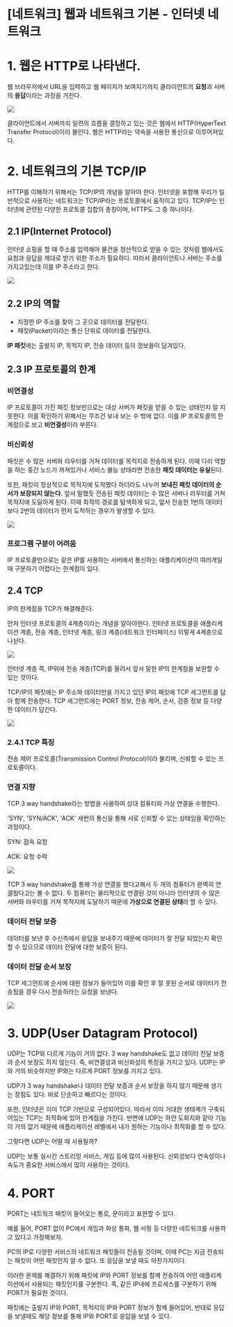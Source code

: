 # [네트워크] 웹과 네트워크 기본 - 인터넷 네트워크

# 1. 웹은 HTTP로 나타낸다.

웹 브라우저에서 URL을 입력하고 웹 페이지가 보여지기까지 클라이언트의 **요청**과 서버의 **응답**이라는 과정을 거친다.

![](https://blog.kakaocdn.net/dn/cyip48/btq6erSzDqE/sDm1kN5NT9CFCkAK3GK651/img.png)

클라이언트에서 서버까지 일련의 흐름을 결정하고 있는 것은 웹에서 HTTP(HyperText Transfer Protocol)이라 불린다. 웹은 HTTP라는 약속을 사용한 통신으로 이루어져있다.

# 2. 네트워크의 기본 TCP/IP

HTTP를 이해하기 위해서는 TCP/IP의 개념을 알아야 한다. 인터넷을 포함해 우리가 일반적으로 사용하는 네트워크는 TCP/IP라는 프로토콜에서 움직이고 있다. TCP/IP는 인터넷에 관련된 다양한 프로토콜 집합의 총칭이며, HTTP도 그 중 하나이다.

## 2.1 IP(Internet Protocol)

인터넷 쇼핑을 할 때 주소를 입력해야 물건을 정산적으로 받을 수 있는 것처럼 웹에서도 요청과 응답을 제대로 받기 위한 주소가 필요하다. 따라서 클라이언트나 서버는 주소를 가지고있는데 이를 IP 주소라고 한다. 

![](https://blog.kakaocdn.net/dn/nyRWE/btq6ht2VD4c/34jV5Ze98jhg2hsoPn5k5K/img.png)

## 2.2 IP의 역할

- 지정한 IP 주소를 찾아 그 곳으로 데이터를 전달한다.
- 패킷(Packet)이라는 통신 단위로 데이터를 전달한다.

**IP 패킷**에는 출발지 IP, 목적지 IP, 전송 데이터 등의 정보들이 담겨있다. 

## 2.3 IP 프로토콜의 한계

### 비연결성

IP 프로토콜이 가진 패킷 정보만으로는 대상 서버가 패킷을 받을 수 있는 상태인지 알 지 못한다. 이를 확인하기 위해서는 무조건 보내 보는 수 밖에 없다. 이를 IP 프로토콜의 한계점으로 보고 **비연결성**이라 부른다.

### 비신뢰성

패킷은 수 많은 서버와 라우터를 거쳐 데이터를 목적지로 전송하게 된다. 이때 다리 역할을 하는 중간 노드가 꺼져있거나 서비스 불능 상태라면 전송한 **패킷 데이터는 유실**된다. 

또한, 패킷이 정상적으로 목적지에 도착했다 하더라도 나누어 **보내진 패킷 데이터의 순서가 보장되지 않는다.** 앞서 말했듯 전송된 패킷 데이터는 수 많은 서버나 라우터를 거쳐 목적지에 도달하게 된다. 이때 최적의 경로를 탐색하게 되고, 앞서 전송한 1번의 데이터보다 2번의 데이터가 먼저 도착하는 경우가 발생할 수 있다.

![](https://blog.kakaocdn.net/dn/cxea3C/btq6hex11ZC/FWkja1V030QwB85oOrge4K/img.png)

### 프로그램 구분이 어려움

IP 프로토콜만으로는 같은 IP를 사용하는 서버에서 통신하는 애플리케이션이 여러개일 때 구분하기 어렵다는 한계점이 있다.

## 2.4 TCP

IP의 한계점을 TCP가 해결해준다.

먼저 인터넷 프로토콜의 4계층이라는 개념을 알아야한다. 인터넷 프로토콜을 애플리케이션 계층, 전송 계층, 인터넷 계층, 링크 계층(네트워크 인터페이스) 이렇게 4계층으로 나뉜다.

![](https://blog.kakaocdn.net/dn/cwWGtK/btq57pO62AY/bvRrkq9olZB00jFotyXCZK/img.png)

인터넷 계층 즉, IP위에 전송 계층(TCP)를 올려서 앞서 말한 IP의 한계점을 보완할 수 있는 것이다.

TCP/IP의 패킷에는 IP 주소와 데이터만을 가지고 있던 IP의 패킷에 TCP 세그먼트를 담아 함께 전송한다. TCP 세그먼트에는 PORT 정보, 전송 제어, 순서, 검증 정보 등 다양한 데이터가 담긴다.

![](https://blog.kakaocdn.net/dn/bbiQJl/btq56jgYUpG/U7aAvWoIVxbTk25e4hcDs1/img.png)

### 2.4.1 TCP 특징

전송 제어 프로토콜(Transmission Control Protocol)이라 불리며, 신뢰할 수 있는 프로토콜이다.

### 연결 지향

TCP 3 way handshake라는 방법을 사용하여 상대 컴퓨터와 가상 연결을 수행한다.

'SYN', 'SYN/ACK', 'ACK' 세번의 통신을 통해 서로 신뢰할 수 있는 상태임을 확인하는 과정이다.

SYN: 접속 요청

ACK: 요청 수락

![](https://blog.kakaocdn.net/dn/CbxiT/btq6fOz44gf/fAHfYkqPsqytHJVSoH2CBK/img.png)

TCP 3 way handshake를 통해 가상 연결을 했다고해서 두 개의 컴퓨터가 완벽히 연결됬다고는 볼 수 없다. 두 컴퓨터는 물리적으로 연결된 것이 아니라 인터넷의 수 많은 서버와 라우터를 거쳐 목적지에 도달하기 때문에 **가상으로 연결된 상태**라 할 수 있다. 

### 데이터 전달 보증

데이터를 보낸 후 수신측에서 응답을 보내주기 때문에 데이터가 잘 전달 되었는지 확인할 수 있으므로 데이터 전달에 대한 보증이 된다.

### 데이터 전달 순서 보장

TCP 세그먼트에 순서에 대한 정보가 들어있어 이를 확인 후 잘 못된 순서로 데이터가 전송됬을 경우 다시 전송하라는 요청을 보낸다.

![](https://blog.kakaocdn.net/dn/G0bfZ/btq6hunexCR/pw9nna0tI0WO4kDh4ukRIk/img.png)

# 3. UDP(User Datagram Protocol)

UDP는 TCP와 다르게 기능이 거의 없다. 3 way handshake도 없고 데이터 전달 보증과 순서 보장도 하지 않는다. 즉, 비연결성과 비신뢰성의 특징을 가지고 있다. UDP는 IP와 거의 비슷하지만 IP와는 다르게 PORT 정보를 가지고 있다.

UDP가 3 way handshake나 데이터 전달 보증과 순서 보장을 하지 않기 때문에 생기는 장점도 있다. 바로 단순하고 빠르다는 것이다. 

또한, 인터넷은 이미 TCP 기반으로 구성되어있다. 따라서 이미 거대한 생태계가 구축되어있는 TCP는 최적화에 있어 한계점을 가진다. 반면에 UDP는 하얀 도화지와 같아 기능이 거의 없기 때문에 애플리케이션 레벨에서 내가 원하는 기능이나 최적화를 할 수 있다.

그렇다면 UDP는 어떨 때 사용될까? 

UDP는 보통 실시간 스트리밍 서비스, 게임 등에 많이 사용된다. 신뢰성보다 연속성이나 속도가 중요한 서비스에서 많이 사용하는 것이다.

# 4. PORT

PORT는 네트워크 패킷이 들어오는 통로, 문이라고 표현할 수 있다. 

예를 들어, PORT 없이 PC에서 게임과 화상 통화, 웹 서핑 등 다양한 네트워크를 사용하고 있다고 가정해보자.

PC의 IP로 다양한 서비스의 네트워크 패킷들이 전송될 것이며, 이때 PC는 지금 전송되는 패킷이 어떤 패킷인지 알 수 없다. 또 응답을 보낼 때도 마찬가지이다.

이러한 문제를 해결하기 위해 패킷에 IP와 PORT 정보를 함께 전송하여 어떤 애플리케이션에서 사용되는 패킷인지를 구분한다. 즉, 같은 IP내에 프로세스를 구분하기 위해 PORT가 필요한 것이다.

패킷에는 출발지 IP와 PORT, 목적지의 IP와 PORT 정보가 함께 들어있어, 반대로 응답을 보낼때도 해당 정보를 통해 IP와 PORT로 응답을 보낼 수 있다.